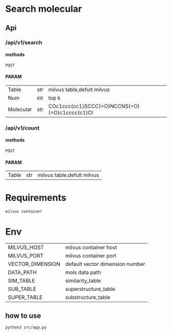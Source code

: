 # Search molecular

## Api
### /api/v1/search 
#### methods
    POST
#### PARAM
||||
|-|-|-|
|Table|str|milvus table,defult milvus|
|Num|int|top k|
|Molecular|str|COc1ccc(cc1)SCCC(=O)NCCNS(=O)(=O)c1cccc(c1)Cl|

### /api/v1/count
#### methods
	POST
#### PARAM
||||
|-|-|-|
|Table|str|milvus table,defult milvus|



# Requirements

    milvus container



# Env

|||
|-|-|
|MILVUS_HOST |milvus container host|
|MILVUS_PORT |milvus container port|
|VECTOR_DIMENSION |default vector dimension number|
|DATA_PATH |mols data path|
|SIM_TABLE |similarity_table|
|SUB_TABLE |superstructure_table|
|SUPER_TABLE |substructure_table|



## how to use

    python3 src/app.py
